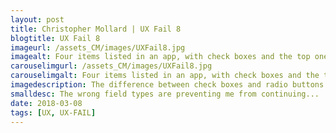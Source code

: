 ```yaml
---
layout: post
title: Christopher Mollard | UX Fail 8
blogtitle: UX Fail 8
imageurl: /assets_CM/images/UXFail8.jpg
imagealt: Four items listed in an app, with check boxes and the top one is selected.
carouselimgurl: /assets_CM/images/UXFail8.jpg
carouselimgalt: Four items listed in an app, with check boxes and the top one is selected.
imagedescription: The difference between check boxes and radio buttons is an important one.
smalldesc: The wrong field types are preventing me from continuing...
date: 2018-03-08
tags: [UX, UX-FAIL]
---
```

<p>

</p>